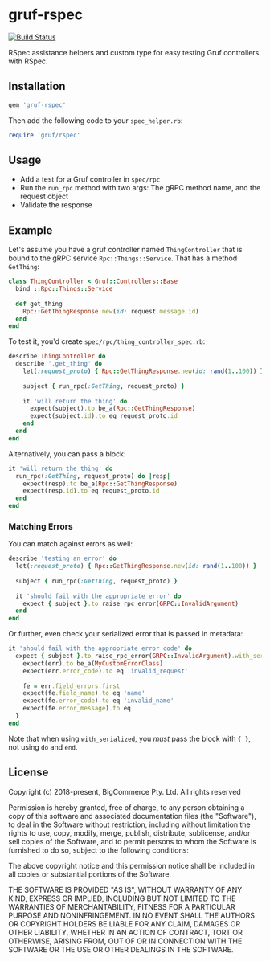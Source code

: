 # gruf-rspec

[![Build Status](https://travis-ci.com/bigcommerce/gruf-rspec.svg?token=D3Cc4LCF9BgpUx4dpPpv&branch=master)](https://travis-ci.com/bigcommerce/gruf-rspec)

RSpec assistance helpers and custom type for easy testing Gruf controllers with RSpec.

## Installation

```ruby
gem 'gruf-rspec'
```
    
Then add the following code to your `spec_helper.rb`:

```ruby
require 'gruf/rspec'
``` 

## Usage

* Add a test for a Gruf controller in `spec/rpc`
* Run the `run_rpc` method with two args: The gRPC method name, and the request object
* Validate the response

## Example

Let's assume you have a gruf controller named `ThingController` that is bound to the gRPC 
service `Rpc::Things::Service`. That has a method `GetThing`:

```ruby
class ThingController < Gruf::Controllers::Base
  bind ::Rpc::Things::Service
  
  def get_thing
    Rpc::GetThingResponse.new(id: request.message.id)
  end
end
```

To test it, you'd create `spec/rpc/thing_controller_spec.rb`:

```ruby
describe ThingController do
  describe '.get_thing' do
    let(:request_proto) { Rpc::GetThingResponse.new(id: rand(1..100)) }
    
    subject { run_rpc(:GetThing, request_proto) }
    
    it 'will return the thing' do
      expect(subject).to be_a(Rpc::GetThingResponse)
      expect(subject.id).to eq request_proto.id
    end
  end
end
```

Alternatively, you can pass a block:

```ruby
it 'will return the thing' do
  run_rpc(:GetThing, request_proto) do |resp|
    expect(resp).to be_a(Rpc::GetThingResponse)
    expect(resp.id).to eq request_proto.id
  end
end
```

### Matching Errors

You can match against errors as well:

```ruby
describe 'testing an error' do
  let(:request_proto) { Rpc::GetThingResponse.new(id: rand(1..100)) }
  
  subject { run_rpc(:GetThing, request_proto) }
  
  it 'should fail with the appropriate error' do
    expect { subject }.to raise_rpc_error(GRPC::InvalidArgument)
  end
end
```

Or further, even check your serialized error that is passed in metadata:

```ruby
it 'should fail with the appropriate error code' do
  expect { subject }.to raise_rpc_error(GRPC::InvalidArgument).with_serialized { |err|
    expect(err).to be_a(MyCustomErrorClass)
    expect(err.error_code).to eq 'invalid_request'
  
    fe = err.field_errors.first
    expect(fe.field_name).to eq 'name'
    expect(fe.error_code).to eq 'invalid_name'
    expect(fe.error_message).to eq 
  }
end
```

Note that when using `with_serialized`, you _must_ pass the block with `{ }`, not using
`do` and `end`.

## License

Copyright (c) 2018-present, BigCommerce Pty. Ltd. All rights reserved

Permission is hereby granted, free of charge, to any person obtaining a copy of this software and associated
documentation files (the "Software"), to deal in the Software without restriction, including without limitation the
rights to use, copy, modify, merge, publish, distribute, sublicense, and/or sell copies of the Software, and to permit
persons to whom the Software is furnished to do so, subject to the following conditions:

The above copyright notice and this permission notice shall be included in all copies or substantial portions of the
Software.

THE SOFTWARE IS PROVIDED "AS IS", WITHOUT WARRANTY OF ANY KIND, EXPRESS OR IMPLIED, INCLUDING BUT NOT LIMITED TO THE
WARRANTIES OF MERCHANTABILITY, FITNESS FOR A PARTICULAR PURPOSE AND NONINFRINGEMENT. IN NO EVENT SHALL THE AUTHORS OR
COPYRIGHT HOLDERS BE LIABLE FOR ANY CLAIM, DAMAGES OR OTHER LIABILITY, WHETHER IN AN ACTION OF CONTRACT, TORT OR
OTHERWISE, ARISING FROM, OUT OF OR IN CONNECTION WITH THE SOFTWARE OR THE USE OR OTHER DEALINGS IN THE SOFTWARE.
